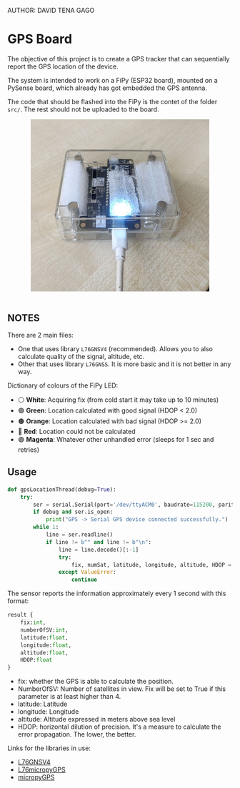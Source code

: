 AUTHOR: DAVID TENA GAGO
# GPS Board
The objective of this project is to create a GPS tracker that can sequentially report the GPS location of the device.

The system is intended to work on a FiPy (ESP32 board), mounted on a PySense board, which already has got embedded the GPS antenna.

The code that should be flashed into the FiPy is the contet of the folder ``src/``. The rest should not be uploaded to the board.
    
<img src="./media/gps_board.jpg" alt="gps_board" width="400" style="display: block; margin: 0 auto"/><br>

## NOTES
There are 2 main files:
- One that uses library ``L76GNSV4`` (recommended). Allows you to also calculate quality of the signal, altitude, etc.
- Other that uses library ``L76GNSS``. It is more basic and it is not better in any way.

Dictionary of colours of the FiPy LED:
- ⚪️ **White**: Acquiring fix (from cold start it may take up to 10 minutes)
- 🟢 **Green**: Location calculated with good signal (HDOP < 2.0)
- 🟠 **Orange**: Location calculated with bad signal (HDOP >= 2.0)
- 🔴 **Red**: Location could not be calculated
- 🟣 **Magenta**: Whatever other unhandled error (sleeps for 1 sec and retries)

## Usage

```python
def gpsLocationThread(debug=True):
	try:
		ser = serial.Serial(port='/dev/ttyACM0', baudrate=115200, parity=serial.PARITY_NONE, stopbits=serial.STOPBITS_ONE, bytesize=serial.EIGHTBITS, timeout=10)
		if debug and ser.is_open:
			print("GPS -> Serial GPS device connected successfully.")
		while 1:
			line = ser.readline()
			if line != b"" and line != b"\n":
				line = line.decode()[:-1]
				try:
					fix, numSat, latitude, longitude, altitude, HDOP = line[:-2].split(",", 5)
				except ValueError:
					continue
````

The sensor reports the information approximately every 1 second with this format:

```python
result {
	fix:int,
	numberOfSV:int,
	latitude:float,
	longitude:float,
	altitude:float,
	HDOP:float
}
```

- fix: whether the GPS is able to calculate the position.
- NumberOfSV: Number of satellites in view. Fix will be set to True if this parameter is at least higher than 4.
- latitude: Latitude
- longitude: Longitude
- altitude: Altitude expressed in meters above sea level
- HDOP: horizontal dilution of precision. It's a measure to calculate the error propagation. The lower, the better.

Links for the libraries in use:
- [L76GNSV4](https://github.com/andrethemac/L76GLNSV4)
- [L76micropyGPS](https://github.com/gregcope/L76micropyGPS)
- [micropyGPS](https://github.com/inmcm/micropyGPS)
